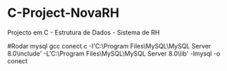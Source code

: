 # C-Project-NovaRH
Projecto em C - Estrutura de Dados - Sistema de RH

#Rodar mysql
gcc conect.c -I'C:\Program Files\MySQL\MySQL Server 8.0\include' -L'C:\Program Files\MySQL\MySQL Server 8.0\lib' -lmysql -o conect

